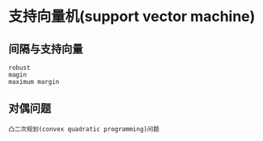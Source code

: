 # 支持向量机(support vector machine)
## 间隔与支持向量
    robust
    magin
    maximum margin
## 对偶问题
    凸二次规划(convex quadratic programming)问题

